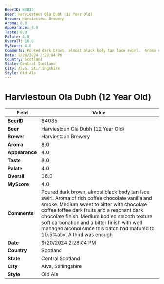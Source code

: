 ```yaml
---
BeerID: 84035
Beer: Harviestoun Ola Dubh (12 Year Old)
Brewer: Harviestoun Brewery
Aroma: 8.0
Appearance: 4.0
Taste: 8.0
Palate: 4.0
Overall: 16.0
MyScore: 4.0
Comments: Poured dark brown, almost black body tan lace swirl.  Aroma of rich coffee chocolate vanilla and smoke. Medium sweet to bitter with chocolate coffee toffee dark fruits and a resonant dark chocolate finish.  Medium bodied smooth texture soft carbonation and a bitter finish with well managed alcohol since this batch had matured to 10.5%abv. A third was enough
Date: 9/20/2024 2:28:04 PM
Country: Scotland
State: Central Scotland
City: Alva, Stirlingshire
Style: Old Ale
---
```


# Harviestoun Ola Dubh (12 Year Old)

| Field         | Value |
|---------------|-------|
| **BeerID** | 84035 |
| **Beer** | Harviestoun Ola Dubh (12 Year Old) |
| **Brewer** | Harviestoun Brewery |
| **Aroma** | 8.0 |
| **Appearance** | 4.0 |
| **Taste** | 8.0 |
| **Palate** | 4.0 |
| **Overall** | 16.0 |
| **MyScore** | 4.0 |
| **Comments** | Poured dark brown, almost black body tan lace swirl.  Aroma of rich coffee chocolate vanilla and smoke. Medium sweet to bitter with chocolate coffee toffee dark fruits and a resonant dark chocolate finish.  Medium bodied smooth texture soft carbonation and a bitter finish with well managed alcohol since this batch had matured to 10.5%abv. A third was enough  |
| **Date** | 9/20/2024 2:28:04 PM |
| **Country** | Scotland |
| **State** | Central Scotland |
| **City** | Alva, Stirlingshire |
| **Style** | Old Ale |
